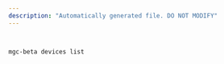 ```yaml
---
description: "Automatically generated file. DO NOT MODIFY"
---
```


```bash


mgc-beta devices list

```